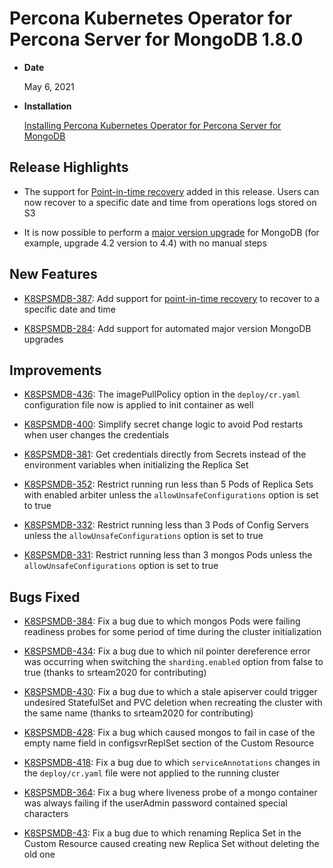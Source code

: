 # Percona Kubernetes Operator for Percona Server for MongoDB 1.8.0


* **Date**

    May 6, 2021



* **Installation**

    [Installing Percona Kubernetes Operator for Percona Server for MongoDB](https://www.percona.com/doc/kubernetes-operator-for-psmongodb/index.html#installation)


## Release Highlights


* The support for [Point-in-time recovery](../backups-pitr.md) added in this
release. Users can now recover to a specific date and time from operations
logs stored on S3


* It is now possible to perform a [major version upgrade](../update-major.md)
for MongoDB (for example, upgrade 4.2 version to 4.4) with no manual steps

## New Features


* [K8SPSMDB-387](https://jira.percona.com/browse/K8SPSMDB-387): Add support for
[point-in-time recovery](../backups-pitr.md) to recover to a specific date and
time


* [K8SPSMDB-284](https://jira.percona.com/browse/K8SPSMDB-284): Add support for automated major version MongoDB
upgrades

## Improvements


* [K8SPSMDB-436](https://jira.percona.com/browse/K8SPSMDB-436): The imagePullPolicy option in the `deploy/cr.yaml`
configuration file now is applied to init container as well


* [K8SPSMDB-400](https://jira.percona.com/browse/K8SPSMDB-400): Simplify secret change logic to avoid Pod restarts
when user changes the credentials


* [K8SPSMDB-381](https://jira.percona.com/browse/K8SPSMDB-381): Get credentials directly from Secrets instead of the
environment variables when initializing the Replica Set


* [K8SPSMDB-352](https://jira.percona.com/browse/K8SPSMDB-352): Restrict running run less than 5 Pods of Replica Sets
with enabled arbiter unless the `allowUnsafeConfigurations` option is set to
true


* [K8SPSMDB-332](https://jira.percona.com/browse/K8SPSMDB-332): Restrict running less than 3 Pods of Config Servers
unless the `allowUnsafeConfigurations` option is set to true


* [K8SPSMDB-331](https://jira.percona.com/browse/K8SPSMDB-331): Restrict running less than 3 mongos Pods unless the
`allowUnsafeConfigurations` option is set to true

## Bugs Fixed


* [K8SPSMDB-384](https://jira.percona.com/browse/K8SPSMDB-384):  Fix a bug due to which mongos Pods were failing
readiness probes for some period of time during the cluster initialization


* [K8SPSMDB-434](https://jira.percona.com/browse/K8SPSMDB-434): Fix a bug due to which nil pointer dereference error
was occurring when switching the `sharding.enabled` option from false to
true (thanks to srteam2020 for contributing)


* [K8SPSMDB-430](https://jira.percona.com/browse/K8SPSMDB-430): Fix a bug due to which a stale apiserver could
trigger undesired StatefulSet and PVC deletion when recreating the cluster
with the same name (thanks to srteam2020 for contributing)


* [K8SPSMDB-428](https://jira.percona.com/browse/K8SPSMDB-428): Fix a bug which caused mongos to fail in case of the
empty name field in configsvrReplSet section of the Custom Resource


* [K8SPSMDB-418](https://jira.percona.com/browse/K8SPSMDB-418): Fix a bug due to which `serviceAnnotations` changes
in the `deploy/cr.yaml` file were not applied to the running cluster


* [K8SPSMDB-364](https://jira.percona.com/browse/K8SPSMDB-364): Fix a bug where liveness probe of a mongo container
was always failing if the userAdmin password contained special characters


* [K8SPSMDB-43](https://jira.percona.com/browse/K8SPSMDB-43): Fix a bug due to which renaming Replica Set in the
Custom Resource caused creating new Replica Set without deleting the old one
